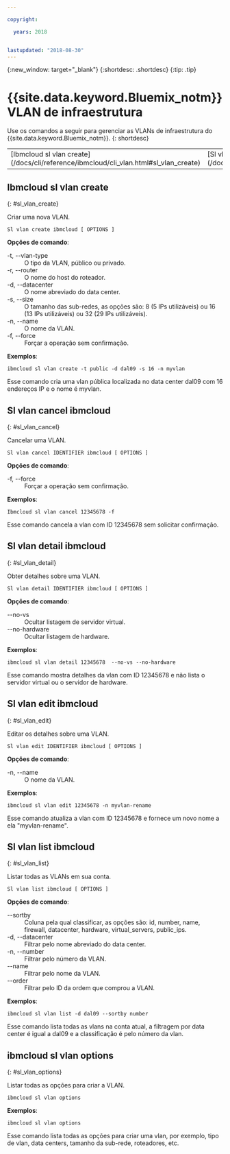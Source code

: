 ```yaml
---

copyright:

  years: 2018


lastupdated: "2018-08-30"
---
```


{:new_window: target="_blank"}
{:shortdesc: .shortdesc}
{:tip: .tip}

# {{site.data.keyword.Bluemix_notm}}  VLAN de infraestrutura

Use os comandos a seguir para gerenciar as VLANs de infraestrutura do {{site.data.keyword.Bluemix_notm}}.
{: shortdesc}

<table summary="Comandos de VLAN de infraestrutura do {{site.data.keyword.Bluemix_notm}} ordenados alfabeticamente com os links para as informações adicionais do comando">
 <thead>
 </thead>
 <tbody>
 <tr>
 <td>[Ibmcloud sl vlan create](/docs/cli/reference/ibmcloud/cli_vlan.html#sl_vlan_create)</td>
 <td>[Sl vlan cancel ibmcloud](/docs/cli/reference/ibmcloud/cli_vlan.html#sl_vlan_cancel)</td>
 <td>[Sl vlan detail ibmcloud](/docs/cli/reference/ibmcloud/cli_vlan.html#sl_vlan_detail)</td>
 <td>[Sl vlan edit ibmcloud](/docs/cli/reference/ibmcloud/cli_vlan.html#sl_vlan_edit)</td>
 <td>[Sl vlan list ibmcloud](/docs/cli/reference/ibmcloud/cli_vlan.html#sl_vlan_list)</td>
 <td>[ibmcloud sl vlan options
](/docs/cli/reference/ibmcloud/cli_vlan.html#sl_vlan_options)</td>
 </tr>
   </tbody>
 </table>

 ## Ibmcloud sl vlan create
{: #sl_vlan_create}

Criar uma nova VLAN.
```
Sl vlan create ibmcloud [ OPTIONS ]
```

<strong>Opções de comando</strong>:
<dl>
<dt>-t, --vlan-type</dt>
<dd>O tipo da VLAN, público ou privado.</dd>
<dt>-r, --router</dt>
<dd>O nome do host do roteador.</dd>
<dt>-d, --datacenter</dt>
<dd>O nome abreviado do data center.</dd>
<dt>-s, --size</dt>
<dd>O tamanho das sub-redes, as opções são: 8 (5 IPs utilizáveis) ou 16 (13 IPs utilizáveis) ou 32 (29 IPs utilizáveis).</dd>
<dt>-n, --name</dt>
<dd>O nome da VLAN.</dd>
<dt>-f, --force</dt>
<dd>Forçar a operação sem confirmação.</dd>
</dl>

**Exemplos**:
```
ibmcloud sl vlan create -t public -d dal09 -s 16 -n myvlan
```
Esse comando cria uma vlan pública localizada no data center dal09 com 16 endereços IP e o nome é myvlan.

## Sl vlan cancel ibmcloud
{: #sl_vlan_cancel}

Cancelar uma VLAN.
```
Sl vlan cancel IDENTIFIER ibmcloud [ OPTIONS ]
```

<strong>Opções de comando</strong>:
<dl>
<dt>-f, --force</dt>
<dd>Forçar a operação sem confirmação.</dd>
</dl>

**Exemplos**:
```
Ibmcloud sl vlan cancel 12345678 -f
```
Esse comando cancela a vlan com ID 12345678 sem solicitar confirmação.

## Sl vlan detail ibmcloud
{: #sl_vlan_detail}

Obter detalhes sobre uma VLAN.
```
Sl vlan detail IDENTIFIER ibmcloud [ OPTIONS ]
```

<strong>Opções de comando</strong>:
<dl>
<dt>--no-vs</dt>
<dd>Ocultar listagem de servidor virtual.</dd>
<dt>--no-hardware</dt>
<dd>Ocultar listagem de hardware.</dd>
</dl>

**Exemplos**:
```
ibmcloud sl vlan detail 12345678  --no-vs --no-hardware
```
Esse comando mostra detalhes da vlan com ID 12345678 e não lista o servidor virtual ou o servidor de hardware.

## Sl vlan edit ibmcloud
{: #sl_vlan_edit}

Editar os detalhes sobre uma VLAN.
```
Sl vlan edit IDENTIFIER ibmcloud [ OPTIONS ]
```

<strong>Opções de comando</strong>:
<dl>
<dt>-n, --name</dt>
<dd>O nome da VLAN.</dd>
</dl>

**Exemplos**:
```
ibmcloud sl vlan edit 12345678 -n myvlan-rename
```
Esse comando atualiza a vlan com ID 12345678 e fornece um novo nome a ela "myvlan-rename".

## Sl vlan list ibmcloud
{: #sl_vlan_list}

Listar todas as VLANs em sua conta.
```
Sl vlan list ibmcloud [ OPTIONS ]
```

<strong>Opções de comando</strong>:
<dl>
<dt>--sortby</dt>
<dd>Coluna pela qual classificar, as opções são: id, number, name, firewall, datacenter, hardware, virtual_servers, public_ips.</dd>
<dt>-d, --datacenter</dt>
<dd>Filtrar pelo nome abreviado do data center.</dd>
<dt>-n, --number</dt>
<dd>Filtrar pelo número da VLAN.</dd>
<dt>--name</dt>
<dd>Filtrar pelo nome da VLAN.</dd>
<dt>--order</dt>
<dd>Filtrar pelo ID da ordem que comprou a VLAN.</dd>
</dl>

**Exemplos**:
```
ibmcloud sl vlan list -d dal09 --sortby number
```
Esse comando lista todas as vlans na conta atual, a filtragem por data center é igual a dal09 e a classificação é pelo número da vlan.

## ibmcloud sl vlan options
{: #sl_vlan_options}

Listar todas as opções para criar a VLAN.
```
ibmcloud sl vlan options
```


**Exemplos**:
```
ibmcloud sl vlan options
```
Esse comando lista todas as opções para criar uma vlan, por exemplo, tipo de vlan, data centers, tamanho da sub-rede, roteadores, etc.
